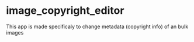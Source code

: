 # image_copyright_editor
This app is made specificaly to change metadata (copyright info) of an bulk images
